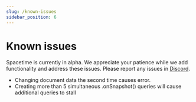 ```yaml
---
slug: /known-issues
sidebar_position: 6
---
```


# Known issues

Spacetime is currently in alpha. We appreciate your patience while we add functionality and address these issues. Please report any issues in [Discord](https://discord.gg/DrXkRpCFDX).

- Changing document data the second time causes error.
- Creating more than 5 simultaneous .onSnapshot() queries will cause additional queries to stall